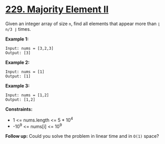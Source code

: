 # [229. Majority Element II](https://leetcode.com/problems/majority-element-ii/)

Given an integer array of size `n`, find all elements that appear more than `⌊ n/3 ⌋` times.

**Example 1:**

```
Input: nums = [3,2,3]
Output: [3]
```

**Example 2:**

```
Input: nums = [1]
Output: [1]
```

**Example 3:**

```
Input: nums = [1,2]
Output: [1,2]
```

**Constraints:**

- 1 <= nums.length <= 5 \* 10<sup>4</sup>
- -10<sup>9</sup> <= nums[i] <= 10<sup>9</sup>

**Follow up:** Could you solve the problem in linear time and in `O(1)` space?
